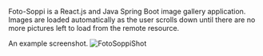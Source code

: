 Foto-Soppi is a React.js and Java Spring Boot image gallery application. Images are loaded automatically as the user scrolls down until there are no more pictures left to load from the remote resource.

An example screenshot.
![FotoSoppiShot](https://github.com/user-attachments/assets/7c2d14da-cb2c-491e-af6e-eabed2e3adcb)
